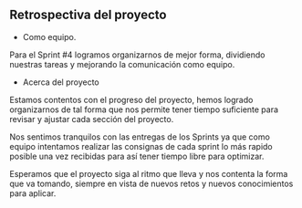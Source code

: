 ## Retrospectiva del proyecto

- Como equipo.

Para el Sprint #4 logramos organizarnos de mejor forma, dividiendo nuestras tareas y mejorando la comunicación como equipo.

- Acerca del proyecto

Estamos contentos con el progreso del proyecto, hemos logrado organizarnos de tal forma que nos permite tener tiempo suficiente para revisar y ajustar cada sección del proyecto.

Nos sentimos tranquilos con las entregas de los Sprints ya que como equipo intentamos realizar las consignas de cada sprint lo más rapido posible una vez recibidas para así tener tiempo libre para optimizar.

Esperamos que el proyecto siga al ritmo que lleva y nos contenta la forma que va tomando, siempre en vista de nuevos retos y nuevos conocimientos para aplicar.